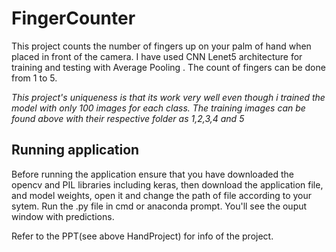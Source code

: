 # FingerCounter
This project  counts the number of fingers up on your palm of hand when placed in front of the camera.
I have used CNN Lenet5 architecture for training and testing with Average Pooling .
The count of fingers can be done from 1 to 5.

*This project's uniqueness is that its work very well even though i trained the model with only 100 images for each class.
The training images can be found above with their respective folder as 1,2,3,4 and 5* 

## Running application
Before running the application ensure that you have downloaded the opencv and PIL libraries including keras,
then download the application file, and model weights, open it and change the path of file according to your sytem.
Run the .py file in cmd or anaconda prompt.
You'll see the ouput window with predictions.

Refer to the PPT(see above HandProject) for info of the project.
